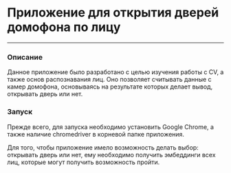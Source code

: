 # Приложение для открытия дверей домофона по лицу

---

### Описание

Данное приложение было разработано с целью изучения работы с CV, а также основ распознавания лиц. Оно позволяет считывать данные с камер домофона, основываясь на результате которых делает вывод, открывать дверь или нет.

### Запуск

Прежде всего, для запуска необходимо установить Google Chrome, а также наличие chromedriver в корневой папке приложения.

Для того, чтобы приложение имело возможность делать выбор: открывать дверь или нет, ему необходимо получить эмбеддинги всех лиц, которые могут получить возможность пройти.